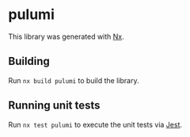 # pulumi

This library was generated with [Nx](https://nx.dev).

## Building

Run `nx build pulumi` to build the library.

## Running unit tests

Run `nx test pulumi` to execute the unit tests via [Jest](https://jestjs.io).
